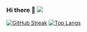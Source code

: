 ### Hi there 👋 ![](https://komarev.com/ghpvc/?username=firocore)

[![GitHub Streak](https://github-readme-streak-stats.herokuapp.com/?user=firocore)](https://git.io/streak-stats) [![Top Langs](https://github-readme-stats.vercel.app/api/top-langs/?username=firocore&layout=compact)](https://github.com/anuraghazra/github-readme-stats)

<!--
**firocore/firocore** is a ✨ _special_ ✨ repository because its `README.md` (this file) appears on your GitHub profile.

Here are some ideas to get you started:

- 🔭 I’m currently working on ...
- 🌱 I’m currently learning ...
- 👯 I’m looking to collaborate on ...
- 🤔 I’m looking for help with ...
- 💬 Ask me about ...
- 📫 How to reach me: ...
- 😄 Pronouns: ...
- ⚡ Fun fact: ...
-->

